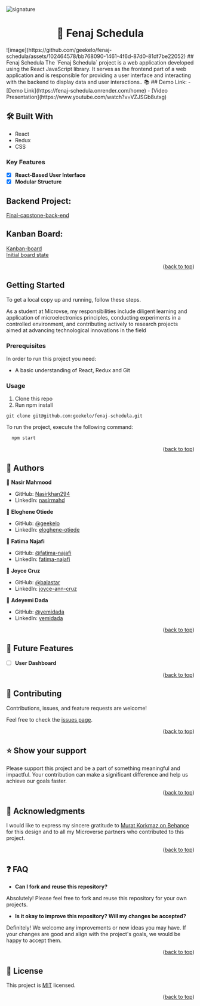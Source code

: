 <a name="readme-top"></a>
  <img src="https://geekelo.com.ng/wp-content/uploads/2023/12/project-signature.gif" alt="signature" />

<div align="center">
  <h1>📖 Fenaj Schedula </h>
</div>
![image](https://github.com/geekelo/fenaj-schedula/assets/102464578/bb768090-1461-4f6d-87d0-81df7be22052)
## Fenaj Schedula
The `Fenaj Schedula` project is a web application developed using the React JavaScript library. It serves as the frontend part of a web application and is responsible for providing a user interface and interacting with the backend to display data and user interactions.. 📚
## Demo Link:
 -  [Demo Link](https://fenaj-schedula.onrender.com/home)
 -  [Video Presentation](https://www.youtube.com/watch?v=VZJSGb8utxg)



## 🛠 Built With <a name="built-with"></a>

  <ul>
    <li>React</li>
    <li>Redux</li>
    <li>CSS</li>
  </ul>

<!-- Features -->

### Key Features <a name="key-features"></a>

- [x] **React-Based User Interface**
- [x] **Modular Structure**

## Backend Project:
  [Final-capstone-back-end](https://github.com/geekelo/fenaj-schedula_API)

## Kanban Board:
[Kanban-board](https://github.com/users/geekelo/projects/3)<br>
[Initial board state](https://github.com/geekelo/fenaj-schedula_API/issues/25)

<p align="right">(<a href="#readme-top">back to top</a>)</p>


## Getting Started

To get a local copy up and running, follow these steps.


As a student at Microvse, my responsibilities include diligent learning and application of microelectronics principles, conducting experiments in a controlled environment, and contributing actively to research projects aimed at advancing technological innovations in the field

### Prerequisites
In order to run this project you need:
  * A basic understanding of React, Redux and Git
### Usage
1. Clone this repo
2. Run npm install
```
git clone git@github.com:geekelo/fenaj-schedula.git
```

To run the project, execute the following command:

```
  npm start
```

<p align="right">(<a href="#readme-top">back to top</a>)</p>

<!-- AUTHORS -->

## 👥 Authors <a name="authors"></a>

👤 **Nasir Mahmood**

- GitHub: [Nasirkhan294](https://github.com/Nasirkhan294)
- LinkedIn: [nasirmahd](https://www.linkedin.com/in/nasirmahd/)

👤 **Eloghene Otiede**

- GitHub: [@geekelo](https://github.com/geekelo)
- LinkedIn: [eloghene-otiede](https://www.linkedin.com/in/eloghene-otiede-b146a3232/)
  
👤 **Fatima Najafi**

- GitHub: [@fatima-najafi](https://github.com/fatima-najafi)
- LinkedIn: [fatima-najafi](https://www.linkedin.com/in/fatima-najafi/)

👤 **Joyce Cruz**

- GitHub: [@balastar](https://github.com/balatstar)
- LinkedIn: [joyce-ann-cruz](https://www.linkedin.com/in/joyce-ann-cruz-668a41a7/)

👤 **Adeyemi Dada**

- GitHub: [@yemidada](https://github.com/yemidada)
- LinkedIn: [yemidada](https://www.linkedin.com/in/yemidada/)

<p align="right">(<a href="#readme-top">back to top</a>)</p>

<!-- FUTURE FEATURES -->

## 🔭 Future Features <a name="future-features"></a>

- [ ] **User Dashboard**

<p align="right">(<a href="#readme-top">back to top</a>)</p>

<!-- CONTRIBUTING -->

## 🤝 Contributing <a name="contributing"></a>

Contributions, issues, and feature requests are welcome!

Feel free to check the [issues page](../../issues/).

<p align="right">(<a href="#readme-top">back to top</a>)</p>

<!-- SUPPORT -->

## ⭐️ Show your support <a name="support"></a>

Please support this project and be a part of something meaningful and impactful. Your contribution can make a significant difference and help us achieve our goals faster.

<p align="right">(<a href="#readme-top">back to top</a>)</p>

<!-- ACKNOWLEDGEMENTS -->

## 🙏 Acknowledgments <a name="acknowledgements"></a>

I would like to express my sincere gratitude to [Murat Korkmaz on Behance](https://www.behance.net/gallery/26425031/Vespa-Responsive-Redesign) for this design and to all my Microverse partners who contributed to this project.

<p align="right">(<a href="#readme-top">back to top</a>)</p>

## :question: FAQ <a name="faq"></a>

- **Can I fork and reuse this repository?**

Absolutely! Please feel free to fork and reuse this repository for your own projects.

- **Is it okay to improve this repository? Will my changes be accepted?**

Definitely! We welcome any improvements or new ideas you may have. If your changes are good and align with the project's goals, we would be happy to accept them.


<p align="right">(<a href="#readme-top">back to top</a>)</p>

<!-- LICENSE -->

## 📝 License <a name="license"></a>

This project is [MIT](./LICENSE) licensed.

<p align="right">(<a href="#readme-top">back to top</a>)</p>
